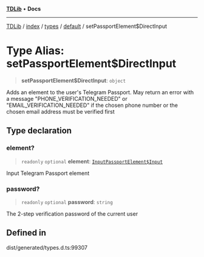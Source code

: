 [**TDLib**](../../../../../../README.md) • **Docs**

***

[TDLib](../../../../../../modules.md) / [index](../../../../../README.md) / [types](../../../README.md) / [default](../README.md) / setPassportElement$DirectInput

# Type Alias: setPassportElement$DirectInput

> **setPassportElement$DirectInput**: `object`

Adds an element to the user's Telegram Passport. May return an error with a message "PHONE_VERIFICATION_NEEDED" or "EMAIL_VERIFICATION_NEEDED" if the chosen phone number or the chosen email address must be verified first

## Type declaration

### element?

> `readonly` `optional` **element**: [`InputPassportElement$Input`](InputPassportElement$Input.md)

Input Telegram Passport element

### password?

> `readonly` `optional` **password**: `string`

The 2-step verification password of the current user

## Defined in

dist/generated/types.d.ts:99307
